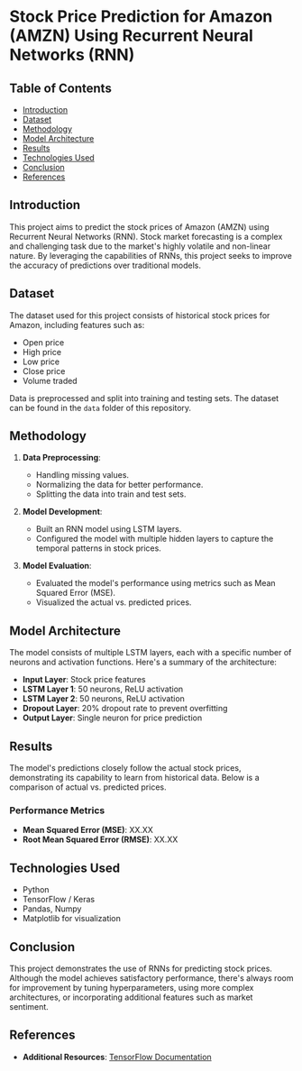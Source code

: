 # Stock Price Prediction for Amazon (AMZN) Using Recurrent Neural Networks (RNN)


## Table of Contents

- [Introduction](#introduction)
- [Dataset](#dataset)
- [Methodology](#methodology)
- [Model Architecture](#model-architecture)
- [Results](#results)
- [Technologies Used](#technologies-used)
- [Conclusion](#conclusion)
- [References](#references)

## Introduction

This project aims to predict the stock prices of Amazon (AMZN) using Recurrent Neural Networks (RNN). Stock market forecasting is a complex and challenging task due to the market's highly volatile and non-linear nature. By leveraging the capabilities of RNNs, this project seeks to improve the accuracy of predictions over traditional models.

## Dataset

The dataset used for this project consists of historical stock prices for Amazon, including features such as:

- Open price
- High price
- Low price
- Close price
- Volume traded

Data is preprocessed and split into training and testing sets. The dataset can be found in the `data` folder of this repository.


## Methodology

1. **Data Preprocessing**: 
    - Handling missing values.
    - Normalizing the data for better performance.
    - Splitting the data into train and test sets.

2. **Model Development**:
    - Built an RNN model using LSTM layers.
    - Configured the model with multiple hidden layers to capture the temporal patterns in stock prices.

3. **Model Evaluation**:
    - Evaluated the model's performance using metrics such as Mean Squared Error (MSE).
    - Visualized the actual vs. predicted prices.

## Model Architecture

The model consists of multiple LSTM layers, each with a specific number of neurons and activation functions. Here's a summary of the architecture:

- **Input Layer**: Stock price features
- **LSTM Layer 1**: 50 neurons, ReLU activation
- **LSTM Layer 2**: 50 neurons, ReLU activation
- **Dropout Layer**: 20% dropout rate to prevent overfitting
- **Output Layer**: Single neuron for price prediction


## Results

The model's predictions closely follow the actual stock prices, demonstrating its capability to learn from historical data. Below is a comparison of actual vs. predicted prices.


### Performance Metrics

- **Mean Squared Error (MSE)**: XX.XX
- **Root Mean Squared Error (RMSE)**: XX.XX

## Technologies Used

- Python
- TensorFlow / Keras
- Pandas, Numpy
- Matplotlib for visualization


## Conclusion

This project demonstrates the use of RNNs for predicting stock prices. Although the model achieves satisfactory performance, there's always room for improvement by tuning hyperparameters, using more complex architectures, or incorporating additional features such as market sentiment.

## References

- **Additional Resources**: [TensorFlow Documentation](https://www.tensorflow.org)


